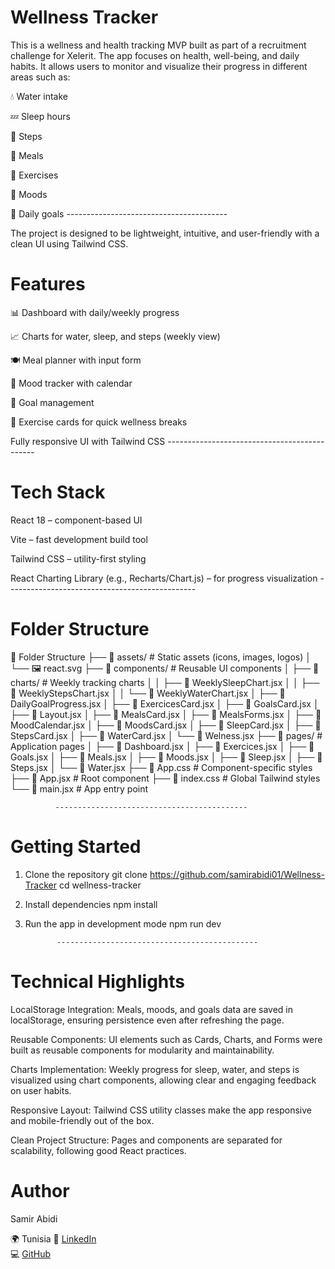 # Wellness Tracker

This is a wellness and health tracking MVP built as part of a recruitment challenge for Xelerit.
The app focuses on health, well-being, and daily habits. It allows users to monitor and visualize their progress in different areas such as:

💧 Water intake

💤 Sleep hours

👟 Steps

🥗 Meals

🧘 Exercises

🙂 Moods

🎯 Daily goals
              ----------------------------------------

The project is designed to be lightweight, intuitive, and user-friendly with a clean UI using Tailwind CSS.

# Features

📊 Dashboard with daily/weekly progress

📈 Charts for water, sleep, and steps (weekly view)

🍽️ Meal planner with input form

🙂 Mood tracker with calendar

🎯 Goal management

🧘 Exercise cards for quick wellness breaks

Fully responsive UI with Tailwind CSS
            ---------------------------------------------

# Tech Stack

React 18 – component-based UI

Vite – fast development build tool

Tailwind CSS – utility-first styling

React Charting Library (e.g., Recharts/Chart.js) – for progress visualization
            -----------------------------------------------
# Folder Structure

📂 Folder Structure
├── 📁 assets/              # Static assets (icons, images, logos)
│   └── 🖼️ react.svg
├── 📁 components/          # Reusable UI components
│   ├── 📁 charts/          # Weekly tracking charts
│   │   ├── 📄 WeeklySleepChart.jsx
│   │   ├── 📄 WeeklyStepsChart.jsx
│   │   └── 📄 WeeklyWaterChart.jsx
│   ├── 📄 DailyGoalProgress.jsx
│   ├── 📄 ExercicesCard.jsx
│   ├── 📄 GoalsCard.jsx
│   ├── 📄 Layout.jsx
│   ├── 📄 MealsCard.jsx
│   ├── 📄 MealsForms.jsx
│   ├── 📄 MoodCalendar.jsx
│   ├── 📄 MoodsCard.jsx
│   ├── 📄 SleepCard.jsx
│   ├── 📄 StepsCard.jsx
│   ├── 📄 WaterCard.jsx
│   └── 📄 Welness.jsx
├── 📁 pages/               # Application pages
│   ├── 📄 Dashboard.jsx
│   ├── 📄 Exercices.jsx
│   ├── 📄 Goals.jsx
│   ├── 📄 Meals.jsx
│   ├── 📄 Moods.jsx
│   ├── 📄 Sleep.jsx
│   ├── 📄 Steps.jsx
│   └── 📄 Water.jsx
├── 🎨 App.css              # Component-specific styles
├── 📄 App.jsx              # Root component
├── 🎨 index.css            # Global Tailwind styles
└── 📄 main.jsx             # App entry point

              -------------------------------------------
# Getting Started

1. Clone the repository
git clone https://github.com/samirabidi01/Wellness-Tracker
cd wellness-tracker

2. Install dependencies
npm install

3. Run the app in development mode
npm run dev


              ---------------------------------------------

# Technical Highlights

LocalStorage Integration:
Meals, moods, and goals data are saved in localStorage, ensuring persistence even after refreshing the page.

Reusable Components:
UI elements such as Cards, Charts, and Forms were built as reusable components for modularity and maintainability.

Charts Implementation:
Weekly progress for sleep, water, and steps is visualized using chart components, allowing clear and engaging feedback on user habits.

Responsive Layout:
Tailwind CSS utility classes make the app responsive and mobile-friendly out of the box.

Clean Project Structure:
Pages and components are separated for scalability, following good React practices.

# Author

Samir Abidi

🌍 Tunisia
💼 [LinkedIn](https://www.linkedin.com/in/samir-abidi)  
💻 [GitHub](https://github.com/samirabidi01)  